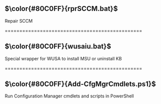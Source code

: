 
## $\color{#80C0FF}{rprSCCM.bat}$
Repair SCCM


===============================================  


## $\color{#80C0FF}{wusaiu.bat}$
Special wrapper for WUSA to install MSU or uninstall KB


===============================================


## $\color{#80C0FF}{Add-CfgMgrCmdlets.ps1}$
Run Configuration Manager cmdlets and scripts in PowerShell
